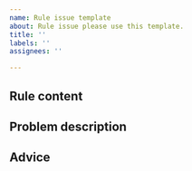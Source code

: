 ```yaml
---
name: Rule issue template
about: Rule issue please use this template.
title: ''
labels: ''
assignees: ''

---
```


## Rule content

## Problem description

## Advice
